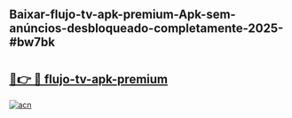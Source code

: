 ## Baixar-flujo-tv-apk-premium-Apk-sem-anúncios-desbloqueado-completamente-2025-#bw7bk

# <h2><a href="https://ainizakaria.my?title=flujo-tv-apk-premium&ref=20M">🔗👉 🔴 flujo-tv-apk-premium</a></h2>

[![acn](https://github.com/user-attachments/assets/0f9c940e-d8b0-45ae-aac7-cd30a18b3e1c)](https://ainizakaria.my?title=flujo-tv-apk-premium&ref=20M)

